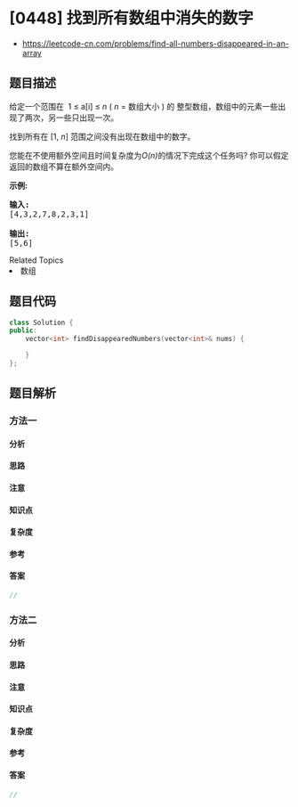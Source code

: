 

# [0448] 找到所有数组中消失的数字
* https://leetcode-cn.com/problems/find-all-numbers-disappeared-in-an-array


## 题目描述

<p>给定一个范围在&nbsp; 1 &le; a[i] &le; <em>n</em> (&nbsp;<em>n</em> = 数组大小 ) 的 整型数组，数组中的元素一些出现了两次，另一些只出现一次。</p>

<p>找到所有在 [1, <em>n</em>] 范围之间没有出现在数组中的数字。</p>

<p>您能在不使用额外空间且时间复杂度为<em>O(n)</em>的情况下完成这个任务吗? 你可以假定返回的数组不算在额外空间内。</p>

<p><strong>示例:</strong></p>

<pre>
<strong>输入:</strong>
[4,3,2,7,8,2,3,1]

<strong>输出:</strong>
[5,6]
</pre>
<div><div>Related Topics</div><div><li>数组</li></div></div>


## 题目代码

```cpp
class Solution {
public:
    vector<int> findDisappearedNumbers(vector<int>& nums) {

    }
};
```


## 题目解析


### 方法一

#### 分析

#### 思路

#### 注意

#### 知识点

#### 复杂度

#### 参考

#### 答案

```cpp
//
```


### 方法二

#### 分析

#### 思路

#### 注意

#### 知识点

#### 复杂度

#### 参考

#### 答案

```cpp
//
```


